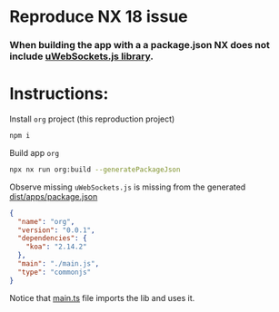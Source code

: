 # Reproduce NX 18 issue
### When building the app with a a package.json NX does not include [uWebSockets.js library](https://github.com/uNetworking/uWebSockets.js).

# Instructions:

Install `org` project (this reproduction project)
```sh
npm i
```

Build app `org` 
```sh
npx nx run org:build --generatePackageJson
```


Observe missing `uWebSockets.js` is missing from the generated [dist/apps/package.json](dist/apps/org/main.js)

```json
{
  "name": "org",
  "version": "0.0.1",
  "dependencies": {
    "koa": "2.14.2"
  },
  "main": "./main.js",
  "type": "commonjs"
}
```

Notice that [main.ts](apps/org/src/main.ts) file imports the lib and uses it.